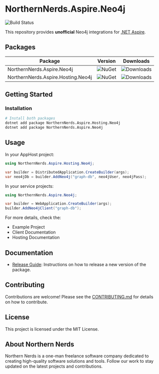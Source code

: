 # NorthernNerds.Aspire.Neo4j

![Build Status](https://github.com/terle/aspire-neo4j/actions/workflows/publish.yml/badge.svg)

This repository provides **unofficial** Neo4j integrations for [.NET Aspire](https://learn.microsoft.com/en-us/dotnet/aspire/get-started/aspire-overview).

## Packages

| Package | Version | Downloads |
|---------|---------|-----------|
| NorthernNerds.Aspire.Neo4j | ![NuGet](https://img.shields.io/nuget/v/NorthernNerds.Aspire.Neo4j.svg) | ![Downloads](https://img.shields.io/nuget/dt/NorthernNerds.Aspire.Neo4j.svg) |
| NorthernNerds.Aspire.Hosting.Neo4j | ![NuGet](https://img.shields.io/nuget/v/NorthernNerds.Aspire.Hosting.Neo4j.svg) | ![Downloads](https://img.shields.io/nuget/dt/NorthernNerds.Aspire.Hosting.Neo4j.svg) |

## Getting Started

### Installation

```bash
# Install both packages
dotnet add package NorthernNerds.Aspire.Hosting.Neo4j
dotnet add package NorthernNerds.Aspire.Neo4j
```

## Usage
In your AppHost project:
```csharp
using NorthernNerds.Aspire.Hosting.Neo4j;

var builder = DistributedApplication.CreateBuilder(args);
var neo4jDb = builder.AddNeo4j("graph-db", neo4jUser, neo4jPass);
```
In your service projects:
```csharp
using NorthernNerds.Aspire.Neo4j;

var builder = WebApplication.CreateBuilder(args);
builder.AddNeo4jClient("graph-db");
```
For more details, check the:

- Example Project
- Client Documentation
- Hosting Documentation


## Documentation

- [Release Guide](docs/RELEASE_GUIDE.md): Instructions on how to release a new version of the package.

## Contributing

Contributions are welcome! Please see the [CONTRIBUTING.md](docs/CONTRIBUTING.md) for details on how to contribute.

## License

This project is licensed under the MIT License.

## About Northern Nerds

Northern Nerds is a one-man freelance software company dedicated to creating high-quality software solutions and tools. Follow our work to stay updated on the latest projects and contributions.
